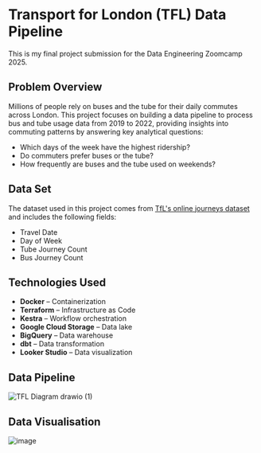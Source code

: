 

# Transport for London (TFL) Data Pipeline

This is my final project submission for the Data Engineering Zoomcamp 2025.  

## Problem Overview
Millions of people rely on buses and the tube for their daily commutes across London. This project focuses on building a data pipeline to process bus and tube usage data from 2019 to 2022, providing insights into commuting patterns by answering key analytical questions:
- Which days of the week have the highest ridership?  
- Do commuters prefer buses or the tube?
- How frequently are buses and the tube used on weekends?

## Data Set  
The dataset used in this project comes from [TfL's online journeys dataset](https://crowding.data.tfl.gov.uk/) and includes the following fields: 

- Travel Date  
- Day of Week
- Tube Journey Count 
- Bus Journey Count

## Technologies Used   
- **Docker** – Containerization  
- **Terraform** – Infrastructure as Code  
- **Kestra** – Workflow orchestration  
- **Google Cloud Storage** – Data lake  
- **BigQuery** – Data warehouse  
- **dbt** – Data transformation  
- **Looker Studio** – Data visualization  

## Data Pipeline

![TFL Diagram drawio (1)](https://github.com/user-attachments/assets/0d53d43e-7544-4785-9ddf-b06b050fc74e)

## Data Visualisation

![image](https://github.com/user-attachments/assets/da2cb8be-9598-4c52-8f94-1e8990aae5fc)


